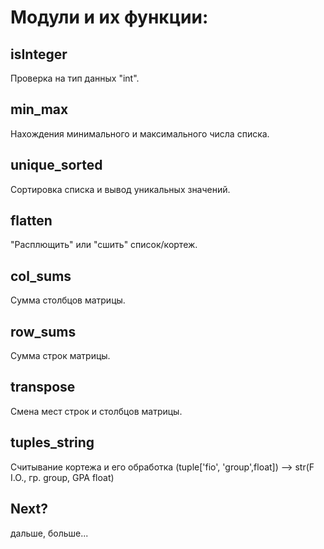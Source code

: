 # Модули и их функции:

## isInteger

Проверка на тип данных "int".

## min_max

Нахождения минимального и максимального числа списка.

## unique_sorted

Сортировка списка и вывод уникальных значений.

## flatten

"Расплющить" или "сшить" список/кортеж.

## col_sums

Сумма столбцов матрицы.

## row_sums

Сумма строк матрицы.

## transpose

Смена мест строк и столбцов матрицы.

## tuples_string

Считывание кортежа и его обработка (tuple['fio', 'group',float]) --> str(F I.O., гр. group, GPA float)

## Next?

дальше, больше...
